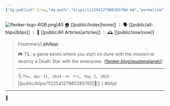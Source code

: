 ```yaml
---
{"dg-publish":true,"dg-path":"blips/112254127980285760.md","permalink":"/blips/112254127980285760/","title":"philipp on mastodon @ 2024-04-11"}
---
```



<div class="transclusion internal-embed is-loaded"><div class="markdown-embed">




![flenker-logo-RGB.png|40](/img/user/attachments/flenker-logo-RGB.png)
🏠 [[public/Index\|home]]  ⋮ 🗣️ [[public/all-blips\|blips]] ⋮  📝 [[public/All Articles\|articles]]  ⋮ 🕰️ [[public/now\|now]]


</div></div>


> [!summary] **philipp**:
>
> 🎮 TIL: a game exists where you start on dune with the mission to destroy a Death Star with the enterprise.  ([flenker.blog/wustenplanet/](https://flenker.blog/wustenplanet/))
> - - -
>
> 🗓️ <code>Thu, Apr 11, 2024</code>  · ✏️ <code> Fri, May 2, 2025</code>  · [[public/blips/112254127980285760\|🔗]]
{ #blip}


- - -

 👾
